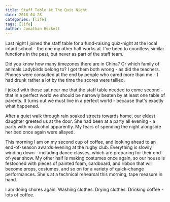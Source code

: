 ```yaml
---
title: Staff Table At The Quiz Night
date: 2018-04-28
categories: [life]
tags: [life]
author: Jonathan Beckett
---
```


Last night I joined the staff table for a fund-raising quiz-night at the local infant school - the one my other half works at. I've been to countless similar functions in the past, but never as part of the staff team.

Did you know how many timezones there are in China? Or which family of animals Ladybirds belong to? I got them both wrong - as did the teachers. Phones were consulted at the end by people who cared more than me - I had drunk rather a lot by the time the scores were tallied.

I joked with those sat near me that the staff table needed to come second - that in a perfect world we should be narrowly beaten by at least one table of parents. It turns out we must live in a perfect world - because that's exactly what happened.

After a quiet walk through rain soaked streets towards home, our eldest daughter greeted us at the door. She had been at a party all evening - a party with no alcohol apparently. My fears of spending the night alongside her bed once again were allayed.

This morning I am on my second cup of coffee, and looking ahead to an end-of-season awards evening at the rugby club. Everything is slowly winding down - including dance classes, which are preparing for their end-of-year show. My other half is making costumes once again, so our house is festooned with pieces of painted foam, cardboard, and ribbon that will become props, costumes, and so on for a variety of quick-change performances. She's at a technical rehearsal this morning, tape measure in hand.

I am doing chores again. Washing clothes. Drying clothes. Drinking coffee - lots of coffee.